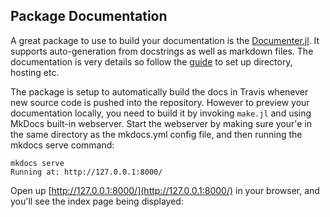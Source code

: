 ## Package Documentation

A great package to use to build your documentation is the [Documenter.jl](https://juliadocs.github.io/Documenter.jl/latest/index.html). It supports auto-generation from docstrings as well as markdown files. The documentation is very details so follow the [guide](https://juliadocs.github.io/Documenter.jl/latest/man/guide.html) to set up directory, hosting etc. 

The package is setup to automatically build the docs in Travis whenever new source code is pushed into the repository. However to preview your documentation locally, you need to build it by invoking `make.jl` and using MkDocs built-in webserver. Start the webserver by making sure your'e in the same directory as the mkdocs.yml config file, and then running the mkdocs serve command:

```
mkdocs serve 
Running at: http://127.0.0.1:8000/
```

Open up [http://127.0.0.1:8000/](http://127.0.0.1:8000/) in your browser, and you'll see the index page being displayed:
